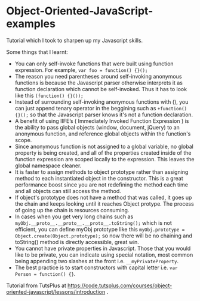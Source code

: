 Object-Oriented-JavaScript-examples
===================================

Tutorial which I took to sharpen up my Javascript skills.

Some things that I learnt:
 - You can only self-invoke functions that were built using function expression. For example,
 `var foo = function() {}();`
 - The reason you need parentheses around self-invoking anonymous functions is because the Javascript parser otherwise interprets it as function declaration which cannot be self-invoked. Thus it has to look like this `(function() {}());`
 - Instead of surrounding self-invoking anonymous functions with (), you can just append tenary operator in the beggining such as `+function() {}();` so that the Javascript parser knows it's not a function declaration.
 - A benefit of using IIFE’s ( Immediately Invoked Function Expression ) is the ability to pass global objects (window, document, jQuery) to an anonymous function, and reference global objects within the function's scope.
 - Since anonymous function is not assigned to a global variable, no global property is being created, and all of the properties created inside of the function expression are scoped locally to the expression. This leaves the global namespace cleaner.
 - It is faster to assign methods to object prototype rather than assigning method to each instantiated object in the constructor. This is a great performance boost since you are not redefining the method each time and all objects can still access the method.
 - If object's prototype does not have a method that was called, it goes up the chain and keeps looking until it reaches Object protype. The process of going up the chain is resources consuming.
 - In cases when you get very long chains such as `myObj.__proto__.__proto__.__proto__.toString();` which is not efficient, you can define myObj prototype like this `myObj.prototype = Object.create(Object.prototype);` so now there will be no chaining and toString() method is directly accessible, great win.
 - You cannot have private properties in Javascript. Those that you would like to be private, you can indicate using special notation, most common being appending two slashes at the front i.e. `__myPrivateProperty`.
 - The best practice is to start constructors with capital letter i.e. `var Person = function() {}`.

Tutorial from TutsPlus at https://code.tutsplus.com/courses/object-oriented-javascript/lessons/introduction .
